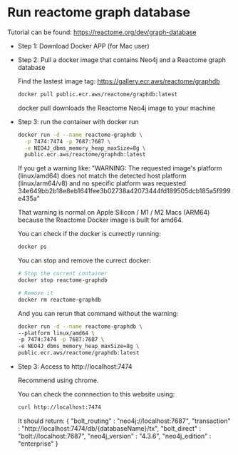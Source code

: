 # Run reactome graph database
Tutorial can be found: https://reactome.org/dev/graph-database

- Step 1: Download Docker APP (for Mac user)

- Step 2: Pull a docker image that contains Neo4j and a Reactome graph database
  
  Find the lastest image tag: https://gallery.ecr.aws/reactome/graphdb
  
  ```bash
  docker pull public.ecr.aws/reactome/graphdb:latest
  ```
  docker pull downloads the Reactome Neo4j image to your machine
- Step 3: run the container with docker run

  ```bash
  docker run -d --name reactome-graphdb \
    -p 7474:7474 -p 7687:7687 \
    -e NEO4J_dbms_memory_heap_maxSize=8g \
    public.ecr.aws/reactome/graphdb:latest
  ```

  If you get a warning like: "WARNING: The requested image's platform (linux/amd64) does not match the detected host platform (linux/arm64/v8) and no specific platform was requested 34e649bb2b18e8eb1641fee3b02738a42073444fd189505dcb185a5f999e435a"

  That warning is normal on Apple Silicon / M1 / M2 Macs (ARM64) because the Reactome Docker image is built for amd64.

  You can check if the docker is currectly running:

  ```bash
  docker ps
  ```

  You can stop and remove the currect docker:
  
  ```bash
  # Stop the current container
  docker stop reactome-graphdb
  
  # Remove it
  docker rm reactome-graphdb
  ```

  And you can rerun that command without the warning:

  ```bash
  docker run -d --name reactome-graphdb \
  --platform linux/amd64 \
  -p 7474:7474 -p 7687:7687 \
  -e NEO4J_dbms_memory_heap_maxSize=8g \
  public.ecr.aws/reactome/graphdb:latest
  ```
- Step 3: Access to http://localhost:7474

  Recommend using chrome.

  You can check the connnection to this website using:

  ```bash
  curl http://localhost:7474
  ```

  It should return:
  {
  "bolt_routing" : "neo4j://localhost:7687",
  "transaction" : "http://localhost:7474/db/{databaseName}/tx",
  "bolt_direct" : "bolt://localhost:7687",
  "neo4j_version" : "4.3.6",
  "neo4j_edition" : "enterprise"
  }


